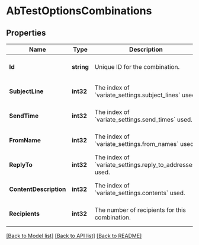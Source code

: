 # AbTestOptionsCombinations

## Properties
Name | Type | Description | Notes
------------ | ------------- | ------------- | -------------
**Id** | **string** | Unique ID for the combination. | [optional] [default to null]
**SubjectLine** | **int32** | The index of &#x60;variate_settings.subject_lines&#x60; used. | [optional] [default to null]
**SendTime** | **int32** | The index of &#x60;variate_settings.send_times&#x60; used. | [optional] [default to null]
**FromName** | **int32** | The index of &#x60;variate_settings.from_names&#x60; used. | [optional] [default to null]
**ReplyTo** | **int32** | The index of &#x60;variate_settings.reply_to_addresses&#x60; used. | [optional] [default to null]
**ContentDescription** | **int32** | The index of &#x60;variate_settings.contents&#x60; used. | [optional] [default to null]
**Recipients** | **int32** | The number of recipients for this combination. | [optional] [default to null]

[[Back to Model list]](../README.md#documentation-for-models) [[Back to API list]](../README.md#documentation-for-api-endpoints) [[Back to README]](../README.md)


